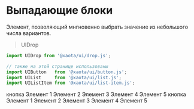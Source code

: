 # Выпадающие блоки
Элемент, позволяющий мнгновенно выбрать значение из небольшого числа вариантов.

> UIDrop

```javascript
import UIDrop from '@xaota/ui/drop.js';

// также на этой странице использованы
import UIButton   from '@xaota/ui/button.js';
import UIList     from '@xaota/ui/list.js';
import UIListItem from '@xaota/ui/list-item.js';
```

<ui-html>
  <ui-drop y="bottom">
    <ui-button>кнопка</ui-button>
    <ui-list slot="drop">
      <ui-list-item>Элемент 1</ui-list-item>
      <ui-list-item>Элемент 2</ui-list-item>
      <ui-list-item>Элемент 3</ui-list-item>
      <ui-list-item>Элемент 4</ui-list-item>
      <ui-list-item>Элемент 5</ui-list-item>
    </ui-list>
  </ui-drop>
</ui-html>

<ui-html>
  <ui-drop>
    <ui-button>кнопка</ui-button>
    <ui-list slot="drop">
      <ui-list-item>Элемент 1</ui-list-item>
      <ui-list-item>Элемент 2</ui-list-item>
      <ui-list-item>Элемент 3</ui-list-item>
      <ui-list-item>Элемент 4</ui-list-item>
      <ui-list-item>Элемент 5</ui-list-item>
    </ui-list>
  </ui-drop>
</ui-html>
